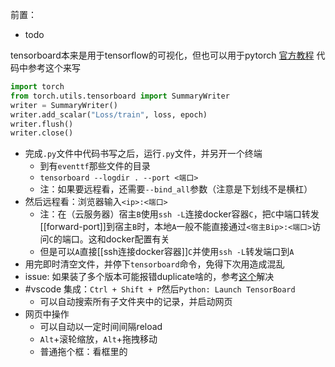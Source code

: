 前置：
- todo

tensorboard本来是用于tensorflow的可视化，但也可以用于pytorch
[官方教程](https://pytorch.org/tutorials/recipes/recipes/tensorboard_with_pytorch.html)
代码中参考这个来写
```python
import torch
from torch.utils.tensorboard import SummaryWriter
writer = SummaryWriter()
writer.add_scalar("Loss/train", loss, epoch)
writer.flush()
writer.close()
```
- 完成`.py`文件中代码书写之后，运行`.py`文件，并另开一个终端
  - 到有`eventtf`那些文件的目录
  - `tensorboard --logdir . --port <端口>`
  - 注：如果要远程看，还需要`--bind_all`参数（注意是下划线不是横杠）
- 然后远程看：浏览器输入`<ip>:<端口>`
  - 注：在（云服务器）宿主`B`使用`ssh -L`连接docker容器`C`，把`C`中端口转发[[forward-port]]到宿主`B`时，本地`A`一般不能直接通过`<宿主Bip>:<端口>`访问`C`的端口。这和docker配置有关
  - 但是可以`A`直接[[ssh连接docker容器]]`C`并使用`ssh -L`转发端口到`A`
- 用完即时清空文件，并停下`tensorboard`命令，免得下次用造成混乱
- issue: 如果装了多个版本可能报错duplicate啥的，参考[这个](https://stackoverflow.com/questions/57228487/valueerror-duplicate-plugins-for-name-projector)解决
- #vscode 集成：`Ctrl + Shift + P`然后`Python: Launch TensorBoard`
  - 可以自动搜索所有子文件夹中的记录，并启动网页
- 网页中操作
  - 可以自动以一定时间间隔reload
  - `Alt`+滚轮缩放，`Alt`+拖拽移动
  - 普通拖个框：看框里的